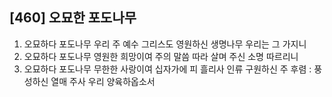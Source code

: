 ## [460] 오묘한 포도나무

1) 오묘하다 포도나무 우리 주 예수 그리스도 영원하신 생명나무 우리는 그 가지니
2) 오묘하다 포도나무 영원한 희망이여 주의 말씀 따라 살며 주신 소명 따르리니
3) 오묘하다 포도나무 무한한 사랑이여 십자가에 피 흘리사 인류 구원하신 주
후렴 : 풍성하신 열매 주사 우리 양육하옵소서
